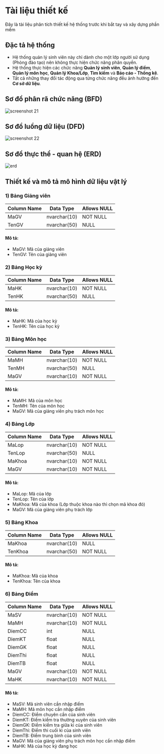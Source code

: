 # Tài liệu thiết kế
Đây là tài liệu phân tích thiết kế hệ thống trước khi bắt tay và xây dựng phần mềm
## Đặc tả hệ thống
- Hệ thống quản lý sinh viên này chỉ dành cho một lớp người sử dụng (Phòng đào tạo) nên không thực hiện chức năng phân quyền.
- Hệ thống thực hiện các chức năng **Quản lý sinh viên**, **Quản lý điểm**, **Quản lý môn học**, **Quản lý Khoa/Lớp**, **Tìm kiếm** và **Báo cáo - Thống kê**.
- Tất cả những thay đổi tác động qua từng chức năng đều ảnh hưởng đến **Cơ sở dữ liệu**.
## Sơ đồ phân rã chức năng (BFD)
![screenshot 21](https://user-images.githubusercontent.com/27407242/28238962-187324aa-698a-11e7-8274-a469020e8b07.png)
## Sơ đồ luồng dữ liệu (DFD)
![screenshot 22](https://user-images.githubusercontent.com/27407242/28239243-c5798dea-6991-11e7-803e-c6e6dc0fb12e.png)
## Sơ đồ thực thể - quan hệ (ERD)
![erd](https://user-images.githubusercontent.com/27407242/28239269-762657ae-6992-11e7-8aa9-883bbc7041d1.JPG)
## Thiết kế và mô tả mô hình dữ liệu vật lý
### 1) Bảng Giảng viên
| Column Name | Data Type | Allows NULL |
|-------------|-----------|-------------|
| MaGV        | nvarchar(10) | NOT NULL |
| TenGV       | nvarchar(50) | NULL     |
#### Mô tả:
- MaGV: Mã của giảng viên
- TenGV: Tên của giảng viên
### 2) Bảng Học kỳ
| Column Name | Data Type    | Allows NULL |
|-------------|--------------|-------------|
| MaHK        | nvarchar(10) | NOT NULL    |
| TenHK       | nvarchar(50) | NULL        |
#### Mô tả:
- MaHK: Mã của học kỳ
- TenHK: Tên của học kỳ
### 3) Bảng Môn học
| Column Name | Data Type    | Allows NULL |
|-------------|--------------|-------------|
| MaMH        | nvarchar(10) | NOT NULL    |
| TenMH       | nvarchar(50) | NULL        |
| MaGV        | nvarchar(10) | NOT NULL    |
#### Mô tả:
- MaMH: Mã của môn học
- TenMH: Tên của môn học
- MaGV: Mã của giảng viên phụ trách môn học
### 4) Bảng Lớp
| Column Name | Data Type    | Allows NULL |
|-------------|--------------|-------------|
| MaLop       | nvarchar(10) | NOT NULL    |
| TenLop      | nvarchar(50) | NULL        |
| MaKhoa      | nvarchar(10) | NOT NULL    |
| MaGV        | nvarchar(10) | NOT NULL    |
#### Mô tả:
- MaLop: Mã của lớp
- TenLop: Tên của lớp
- MaKhoa: Mã của khoa (Lớp thuộc khoa nào thì chọn mã khoa đó)
- MaGV: Mã của giảng viên phụ trách lớp
### 5) Bảng Khoa
| Column Name | Data Type    | Allows NULL |
|-------------|--------------|-------------|
| MaKhoa      | nvarchar(10) | NULL        |
| TenKhoa     | nvarchar(50) | NOT NULL    |
#### Mô tả:
- MaKhoa: Mã của khoa
- TenKhoa: Tên của khoa
### 6) Bảng Điểm
| Column Name | Data Type    | Allows NULL |
|-------------|--------------|-------------|
| MaSV        | nvarchar(10) | NOT NULL    |
| MaMH        | nvarchar(10) | NOT NULL    |
| DiemCC      | int          | NULL        |
| DiemKT      | float        | NULL        |
| DiemGK      | float        | NULL        |
| DiemThi     | float        | NULL        |
| DiemTB      | float        | NULL        |
| MaGV        | nvarchar(10) | NOT NULL    |
| MaHK        | nvarchar(10) | NOT NULL    |
#### Mô tả:
- MaSV: Mã sinh viên cần nhập điểm
- MaMH: Mã môn học cần nhập điểm
- DiemCC: Điểm chuyên cần của sinh viên
- DiemKT: Điểm kiểm tra thường xuyên của sinh viên
- DiemGK: Điểm kiểm tra giữa kì của sinh viên
- DiemThi: Điểm thi cuối kì của sinh viên
- DiemTB: Điểm trung bình của sinh viên
- MaGV: Mã của giảng viên phụ trách môn học cần nhập điểm
- MaHK: Mã của học kỳ đang học
>
